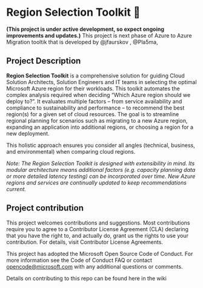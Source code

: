 # Region Selection Toolkit :wave:
**(This project is under active development, so expect ongoing improvements and updates.)**
This project is next phase of Azure to Azure Migration tooltik that is developed by 
@jfaurskov , @Pla5ma,  

## Project Description

**Region Selection Toolkit** is a comprehensive solution for guiding Cloud Solution Architects, Solution Engineers and IT teams in selecting the optimal Microsoft Azure region for their workloads. This toolkit automates the complex analysis required when deciding “Which Azure region should we deploy to?”. It evaluates multiple factors – from service availability and compliance to sustainability and performance – to recommend the best region(s) for a given set of cloud resources. The goal is to streamline regional planning for scenarios such as migrating to a new Azure region, expanding an application into additional regions, or choosing a region for a new deployment.

This holistic approach ensures you consider all angles (technical, business, and environmental) when comparing cloud regions.

*Note: The Region Selection Toolkit is designed with extensibility in mind. Its modular architecture means additional factors (e.g. capacity planning data or more detailed latency testing) can be incorporated over time. New Azure regions and services are continually updated to keep recommendations current.*



## Project contribution

This project welcomes contributions and suggestions. Most contributions require you to agree to a Contributor License Agreement (CLA) declaring that you have the right to, and actually do, grant us the rights to use your contribution. For details, visit Contributor License Agreements.

This project has adopted the Microsoft Open Source Code of Conduct. For more information see the Code of Conduct FAQ or contact opencode@microsoft.com with any additional questions or comments.

Details on contributing to this repo can be found here in the wiki

